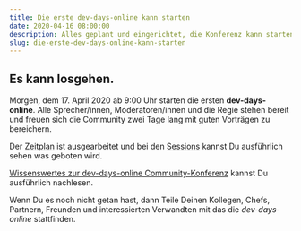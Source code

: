 ```yaml
---
title: Die erste dev-days-online kann starten
date: 2020-04-16 08:00:00
description: Alles geplant und eingerichtet, die Konferenz kann starten
slug: die-erste-dev-days-online-kann-starten
---
```


## Es kann losgehen.

Morgen, dem 17. April 2020 ab 9:00 Uhr starten die ersten **dev-days-online**. Alle Sprecher/innen, Moderatoren/innen und die Regie stehen bereit und freuen sich die Community zwei Tage lang mit guten Vorträgen zu bereichern.

Der [Zeitplan](/agenda) ist ausgearbeitet und bei den [Sessions](/sessions) kannst Du ausführlich sehen
was geboten wird.

[Wissenswertes zur dev-days-online Community-Konferenz](../wissenswertes-zur-dev-days-online-community/) kannst Du ausführlich nachlesen.

Wenn Du es noch nicht getan hast, dann Teile Deinen Kollegen, Chefs, Partnern, Freunden und interessierten Verwandten mit das die *dev-days-online* stattfinden.